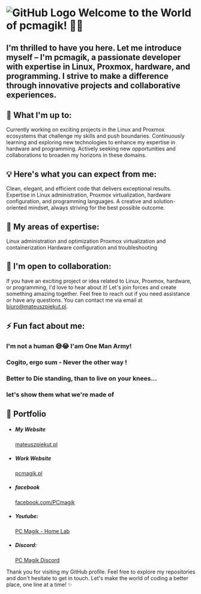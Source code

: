 # ![GitHub Logo](https://pcmagik.pl/wp-content/uploads/2023/04/PC-MAGIK-niebieskie-e1681906039749.png) Welcome to the World of pcmagik! 🌌✨
## I'm thrilled to have you here. Let me introduce myself – I'm pcmagik, a passionate developer with expertise in Linux, Proxmox, hardware, and programming. I strive to make a difference through innovative projects and collaborative experiences.

## 🚀 What I'm up to:
Currently working on exciting projects in the Linux and Proxmox ecosystems that challenge my skills and push boundaries.
Continuously learning and exploring new technologies to enhance my expertise in hardware and programming.
Actively seeking new opportunities and collaborations to broaden my horizons in these domains.

## 💡 Here's what you can expect from me:
Clean, elegant, and efficient code that delivers exceptional results.
Expertise in Linux administration, Proxmox virtualization, hardware configuration, and programming languages.
A creative and solution-oriented mindset, always striving for the best possible outcome.

## 🌱 My areas of expertise:
Linux administration and optimization
Proxmox virtualization and containerization
Hardware configuration and troubleshooting

## 🤝 I'm open to collaboration:
If you have an exciting project or idea related to Linux, Proxmox, hardware, or programming, I'd love to hear about it! Let's join forces and create something amazing together.
Feel free to reach out if you need assistance or have any questions. You can contact me via email at biuro@mateuszpiekut.pl.


## ⚡ Fun fact about me:

### I'm not a human 😅😂 I'am One Man Army!

### Cogito, ergo sum - Never the other way !

### Better to Die standing, than to live on your knees...

### let's show them what we're made of




<div class="portfolio">
                            <div class="title">
                                <div class="icons">
                                    <i class="fa fa-picture-o" aria-hidden="true"></i>
                                </div>
                                <h2>📣 Portfolio</h2>
                            </div>
                            <div class="sub-content">
                                <ul>
                                    <li>
                                        <h5>My Website </h5> <span></span><a href="https://mateuszpiekut.pl"
                                            target="blank">mateuszpiekut.pl</a>
                                    </li>
                                    <li>
                                        <h5>Work Website </h5> <span></span><a href="https://pcmagik.pl"
                                            target="blank">pcmagik.pl</a>
                                    </li>
                                    <li>
                                        <h5>facebook </h5> <span></span><a href="https://pl-pl.facebook.com/PCmagik"
                                            target="blank">facebook.com/PCmagik</a>
                                    </li>
                                    <li>
                                        <h5>Youtube: </h5> <span></span><a
                                            href="https://www.youtube.com/c/PCMagikHomeLab" target="blank">PC Magik -
                                            Home Lab</a>
                                    </li>
                                    <li>
                                        <h5>Discord: </h5> <span></span><a href="https://discord.gg/9q4tBVJfEP"
                                            target="blank">PC Magik Discord</a>
                                    </li>
                                </ul>
                            </div>
                        </div><!-- portfolio -->


Thank you for visiting my GitHub profile. Feel free to explore my repositories and don't hesitate to get in touch. Let's make the world of coding a better place, one line at a time! ✨
